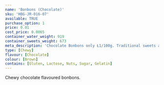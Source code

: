 ```yaml
---
name: 'Bonbons (Chocolate)'
sku: 'HBG-JR-016-07'
available: TRUE
purchase_option: 1
price: 0.01
cost_price: 0.0065
container_water_weight: 919
container_sweets_weight: 673
meta_description: 'Chocolate Bonbons only Ł1/100g. Traditional sweets and more at Humbugs Confectionery Store. Specialists in satisfying your sweet tooth!'
type: [Chewy]
flavour: [Chocolate]
colour: [Brown]
contains: [Gluten, Lactose, Nuts, Sugar, Gelatin]
---
```

Chewy chocolate flavoured bonbons.